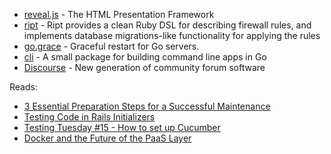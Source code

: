 - [reveal.js](https://github.com/hakimel/reveal.js) - The HTML Presentation Framework
- [ript](https://github.com/bulletproofnetworks/ript) - Ript provides a clean Ruby DSL for describing firewall rules, and implements database migrations-like functionality for applying the rules
- [go.grace](https://github.com/daaku/go.grace) - Graceful restart for Go servers.
- [cli](https://github.com/codegangsta/cli) - A small package for building command line apps in Go
- [Discourse](http://www.discourse.org/) - New generation of community forum software</span>

Reads:

- [3 Essential Preparation Steps for a Successful Maintenance](http://about.travis-ci.org/blog/2013-07-23-3-essential-preparation-steps-for-a-successful-maintenance/)
- [Testing Code in Rails Initializers](http://blog.codeclimate.com/blog/2013/07/23/testing-code-in-a-rails-initializer/)
- [Testing Tuesday #15 - How to set up Cucumber](http://blog.codeship.io/2013/07/23/testing-tuesday-15-how-to-set-up-cucumber.html)
- [Docker and the Future of the PaaS Layer](http://blog.appfog.com/docker-and-the-future-of-the-paas-layer/)